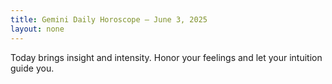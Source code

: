 ```yaml
---
title: Gemini Daily Horoscope – June 3, 2025
layout: none
---
```


Today brings insight and intensity. Honor your feelings and let your intuition guide you.
